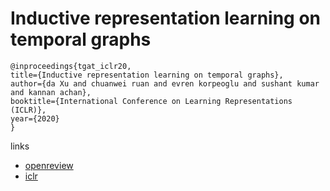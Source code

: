 # Inductive representation learning on temporal graphs

```
@inproceedings{tgat_iclr20,
title={Inductive representation learning on temporal graphs},
author={da Xu and chuanwei ruan and evren korpeoglu and sushant kumar and kannan achan},
booktitle={International Conference on Learning Representations (ICLR)},
year={2020}
}
```

links
- [openreview](https://openreview.net/forum?id=rJeW1yHYwH)
- [iclr](https://iclr.cc/virtual_2020/poster_rJeW1yHYwH.html)
